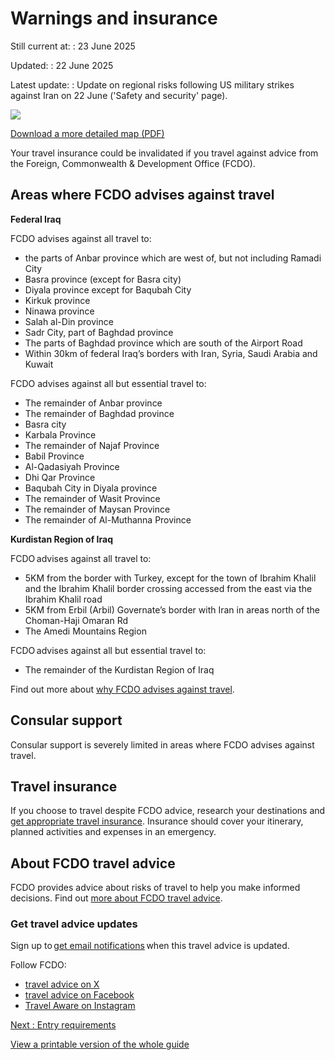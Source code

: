 # Warnings and insurance

Still current at:
:   23 June 2025

Updated:
:   22 June 2025

Latest update:
:   Update on regional risks following US military strikes against Iran on 22 June ('Safety and security' page).

![](https://assets.publishing.service.gov.uk/media/67d2f0ae886e7770c211e09e/FCDO__TA__048_-_Iraq_Travel_Advice_Ed6__WEB_.jpg)


[Download a more detailed map (PDF)](https://assets.publishing.service.gov.uk/media/67d2f0af886e7770c211e09f/FCDO__TA__048_-_Iraq_Travel_Advice_Ed6.pdf)

Your travel insurance could be invalidated if you travel against advice from the Foreign, Commonwealth & Development Office (FCDO).

## Areas where FCDO advises against travel

**Federal Iraq**

FCDO advises against all travel to:

* the parts of Anbar province which are west of, but not including Ramadi City
* Basra province (except for Basra city)
* Diyala province except for Baqubah City
* Kirkuk province
* Ninawa province
* Salah al-Din province
* Sadr City, part of Baghdad province
* The parts of Baghdad province which are south of the Airport Road
* Within 30km of federal Iraq’s borders with Iran, Syria, Saudi Arabia and Kuwait

FCDO advises against all but essential travel to:

* The remainder of Anbar province
* The remainder of Baghdad province
* Basra city
* Karbala Province
* The remainder of Najaf Province
* Babil Province
* Al-Qadasiyah Province
* Dhi Qar Province
* Baqubah City in Diyala province
* The remainder of Wasit Province
* The remainder of Maysan Province
* The remainder of Al-Muthanna Province

**Kurdistan Region of Iraq**

FCDO advises against all travel to:

* 5KM from the border with Turkey, except for the town of Ibrahim Khalil and the Ibrahim Khalil border crossing accessed from the east via the Ibrahim Khalil road
* 5KM from Erbil (Arbil) Governate’s border with Iran in areas north of the Choman-Haji Omaran Rd
* The Amedi Mountains Region

FCDO advises against all but essential travel to:

* The remainder of the Kurdistan Region of Iraq

Find out more about [why FCDO advises against travel](/foreign-travel-advice/iraq/regional-risks).

## Consular support

Consular support is severely limited in areas where FCDO advises against travel.

## Travel insurance

If you choose to travel despite FCDO advice, research your destinations and [get appropriate travel insurance](https://www.gov.uk/guidance/foreign-travel-insurance). Insurance should cover your itinerary, planned activities and expenses in an emergency.

## About FCDO travel advice

FCDO provides advice about risks of travel to help you make informed decisions. Find out [more about FCDO travel advice](https://www.gov.uk/guidance/about-foreign-commonwealth-development-office-travel-advice).

### Get travel advice updates

Sign up to [get email notifications](https://www.gov.uk/foreign-travel-advice/iraq/email-signup) when this travel advice is updated.

Follow FCDO:

* [travel advice on X](https://x.com/fcdotravelgovuk)
* [travel advice on Facebook](https://www.facebook.com/FCDOTravel/)
* [Travel Aware on Instagram](https://www.instagram.com/accounts/login/?next=https%3A%2F%2Fwww.instagram.com%2Ftravelaware%2F&is_from_rle)

[Next
:
Entry requirements](/foreign-travel-advice/iraq/entry-requirements)

[View a printable version of the whole guide](/foreign-travel-advice/iraq/print)